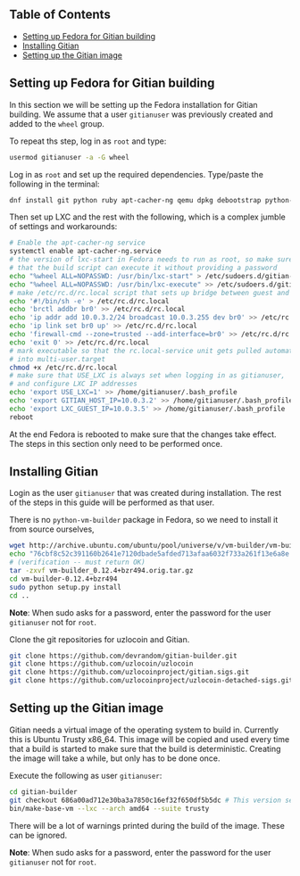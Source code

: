 Table of Contents
------------------

- [Setting up Fedora for Gitian building](#setting-up-fedora-for-gitian-building)
- [Installing Gitian](#installing-gitian)
- [Setting up the Gitian image](#setting-up-the-gitian-image)


Setting up Fedora for Gitian building
--------------------------------------

In this section we will be setting up the Fedora installation for Gitian building.
We assume that a user `gitianuser` was previously created and added to the `wheel` group.

To repeat ths step, log in as `root` and type:

```bash
usermod gitianuser -a -G wheel
```

Log in as `root` and set up the required dependencies.
Type/paste the following in the terminal:

```bash
dnf install git python ruby apt-cacher-ng qemu dpkg debootstrap python-cheetah gnupg tar rsync wget curl lxc libvirt
```

Then set up LXC and the rest with the following, which is a complex jumble of settings and workarounds:

```bash
# Enable the apt-cacher-ng service
systemctl enable apt-cacher-ng.service
# the version of lxc-start in Fedora needs to run as root, so make sure
# that the build script can execute it without providing a password
echo "%wheel ALL=NOPASSWD: /usr/bin/lxc-start" > /etc/sudoers.d/gitian-lxc
echo "%wheel ALL=NOPASSWD: /usr/bin/lxc-execute" >> /etc/sudoers.d/gitian-lxc
# make /etc/rc.d/rc.local script that sets up bridge between guest and host
echo '#!/bin/sh -e' > /etc/rc.d/rc.local
echo 'brctl addbr br0' >> /etc/rc.d/rc.local
echo 'ip addr add 10.0.3.2/24 broadcast 10.0.3.255 dev br0' >> /etc/rc.d/rc.local
echo 'ip link set br0 up' >> /etc/rc.d/rc.local
echo 'firewall-cmd --zone=trusted --add-interface=br0' >> /etc/rc.d/rc.local
echo 'exit 0' >> /etc/rc.d/rc.local
# mark executable so that the rc.local-service unit gets pulled automatically
# into multi-user.target
chmod +x /etc/rc.d/rc.local
# make sure that USE_LXC is always set when logging in as gitianuser,
# and configure LXC IP addresses
echo 'export USE_LXC=1' >> /home/gitianuser/.bash_profile
echo 'export GITIAN_HOST_IP=10.0.3.2' >> /home/gitianuser/.bash_profile
echo 'export LXC_GUEST_IP=10.0.3.5' >> /home/gitianuser/.bash_profile
reboot
```

At the end Fedora is rebooted to make sure that the changes take effect. The steps in this
section only need to be performed once.

Installing Gitian
------------------

Login as the user `gitianuser` that was created during installation.
The rest of the steps in this guide will be performed as that user.

There is no `python-vm-builder` package in Fedora, so we need to install it from source ourselves,

```bash
wget http://archive.ubuntu.com/ubuntu/pool/universe/v/vm-builder/vm-builder_0.12.4+bzr494.orig.tar.gz
echo "76cbf8c52c391160b2641e7120dbade5afded713afaa6032f733a261f13e6a8e  vm-builder_0.12.4+bzr494.orig.tar.gz" | sha256sum -c
# (verification -- must return OK)
tar -zxvf vm-builder_0.12.4+bzr494.orig.tar.gz
cd vm-builder-0.12.4+bzr494
sudo python setup.py install
cd ..
```

**Note**: When sudo asks for a password, enter the password for the user `gitianuser` not for `root`.

Clone the git repositories for uzlocoin and Gitian.

```bash
git clone https://github.com/devrandom/gitian-builder.git
git clone https://github.com/uzlocoin/uzlocoin
git clone https://github.com/uzlocoinproject/gitian.sigs.git
git clone https://github.com/uzlocoinproject/uzlocoin-detached-sigs.git
```

Setting up the Gitian image
-------------------------

Gitian needs a virtual image of the operating system to build in.
Currently this is Ubuntu Trusty x86_64.
This image will be copied and used every time that a build is started to
make sure that the build is deterministic.
Creating the image will take a while, but only has to be done once.

Execute the following as user `gitianuser`:

```bash
cd gitian-builder
git checkout 686a00ad712e30ba3a7850c16ef32f650df5b5dc # This version seems to work better than master
bin/make-base-vm --lxc --arch amd64 --suite trusty
```

There will be a lot of warnings printed during the build of the image. These can be ignored.

**Note**: When sudo asks for a password, enter the password for the user `gitianuser` not for `root`.
